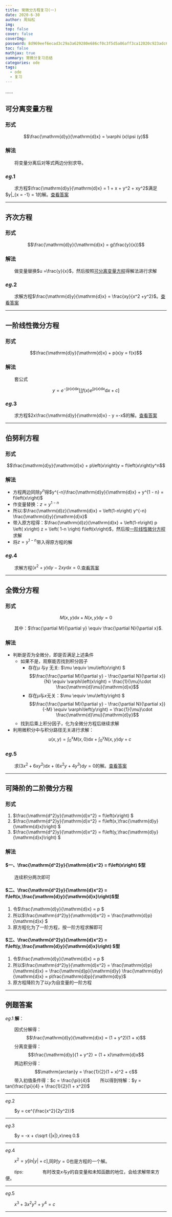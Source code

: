 ```yaml
---
title: 常微分方程复习(一)
date: 2020-6-30
author: 周灿松
img: 
top: false
cover: false
coverImg: 
password: 8d969eef6ecad3c29a3a629280e686cf0c3f5d5a86aff3ca12020c923adc6c92
toc: false
mathjax: true
summary: 常微分复习总结
categories: ode
tags:
  - ode
  - 复习
---
```


……

<!-- more -->

## <span id="1">可分离变量方程</span>

### 形式

$$\frac{\mathrm{d}y}{\mathrm{d}x} = \varphi (x)\psi (y)$$

### 解法

&emsp;&emsp;将变量分离后对等式两边分别求导。

### $eg.1$

&emsp;&emsp;求方程$\frac{\mathrm{d}y}{\mathrm{d}x} = 1 + x + y^2 + xy^2$满足$y|_{x = -1} = 1的解。<a href="#anwser1">查看答案</a>

---

## 齐次方程

### 形式

$$\frac{\mathrm{d}y}{\mathrm{d}x} = g(\frac{y}{x})$$

### 解法

&emsp;&emsp;做变量替换$u =\frac{y}{x}$，然后按照<a href="#1">可分离变量方程</a>得解法进行求解

### $eg.2$

&emsp;&emsp;求解方程$\frac{\mathrm{d}y}{\mathrm{d}x} = \frac{xy}{x^2 +y^2}$。<a href="#anwser2">查看答案</a>

---

## <span id="2">一阶线性微分方程</span>

### 形式

$$\frac{\mathrm{d}y}{\mathrm{d}x} + p(x)y = f(x)$$

### 解法

&emsp;&emsp;套公式

$$y = e^{-\int p(x)\mathrm{d}x}\left[\int f\left(x\right)e^{\int p\left(x\right)\mathrm{d}x}\mathrm{d}x + c \right]$$

### $eg.3$

&emsp;&emsp;求方程$2x\frac{\mathrm{d}y}{\mathrm{d}x} - y =-x$的解。<a href="#anwser3">查看答案</a>

---

## 伯努利方程

### 形式

$$\frac{\mathrm{d}y}{\mathrm{d}x} + p\left(x\right)y = f\left(x\right)y^n$$

### 解法

+ 方程两边同除$y^n$得$y^{-n}\frac{\mathrm{d}y}{\mathrm{d}x} + y^{1 - n} = f\left(x\right)$ 
+ 作变量替换：$z = y^{1 - n}$ 
+ 所以:$\frac{\mathrm{d}z}{\mathrm{d}x} = \left(1-n\right) y^{-n} \frac{\mathrm{d}y}{\mathrm{d}x}$ 
+ 带入原方程得：$\frac{\mathrm{d}z}{\mathrm{d}x} + \left(1-n\right) p \left( x\right) z = \left( 1-n \right) f\left(x\right)$，然后按<a href="#2">一阶线性微分方程</a>求解 
+ 将$z = y^{1-n}$带入得原方程的解

### $eg.4$

&emsp;&emsp;求解方程$\left(x^2 + y \right)\mathrm{d}y - 2xy\mathrm{d}x = 0$.[查看答案](#anwser4)

---

## 全微分方程

### 形式

$$M\left(x,y\right)\mathrm{d}x + N\left(x,y\right)\mathrm{d}y = 0$$

&emsp;&emsp;其中：$\frac{\partial M}{\partial y} \equiv \frac{\partial N}{\partial x}$.

### 解法

+ 判断是否为全微分，即是否满足上述条件
    + 如果不是，观察能否找到积分因子
        + 存在μ 与y 无关: $\mu \equiv \mu\left(x\right) $
$$\frac{\frac{\partial M}{\partial y} - \frac{\partial N}{\partial x}}{N} \equiv \varphi\left(x\right) = \frac{1}{\mu}\cdot \frac{\mathrm{d}\mu}{\mathrm{d}x}$$
        + 存在$\mu$与$x$无关：$\mu \equiv \mu\left(y\right) $
$$\frac{\frac{\partial M}{\partial y} - \frac{\partial N}{\partial x}}{-M} \equiv \varphi\left(y\right) = \frac{1}{\mu}\cdot \frac{\mathrm{d}\mu}{\mathrm{d}y}$$
   + 找到后乘上积分因子，化为全微分方程后继续求解 
+ 利用微积分中与积分路径无关进行求解：
  $$u\left(x,y\right) = \int_0^xM\left(x,0\right)\mathrm{d}x + \int_0^yN\left(x,y\right)\mathrm{d}y + c$$

### $eg.5$

&emsp;&emsp;求$\left(3x^2 + 6xy^2\right)\mathrm{d}x + \left(6x^2y + 4y^3\right)\mathrm{d}y = 0$的解。[查看答案](#anwser5)


---

## 可降阶的二阶微分方程

### 形式

1. $\frac{\mathrm{d^2}y}{\mathrm{d}x^2} = f\left(x\right) $
2. $\frac{\mathrm{d^2}y}{\mathrm{d}x^2} = f\left(x,\frac{\mathrm{d}y}{\mathrm{d}x}\right) $
3. $\frac{\mathrm{d^2}y}{\mathrm{d}x^2} = f\left(y,\frac{\mathrm{d}y}{\mathrm{d}x}\right) $

### 解法

#### $一、\frac{\mathrm{d^2}y}{\mathrm{d}x^2} = f\left(x\right) $型

&emsp;&emsp;连续积分两次即可

#### $二、\frac{\mathrm{d^2}y}{\mathrm{d}x^2} = f\left(x,\frac{\mathrm{d}y}{\mathrm{d}x}\right)$型

1. 令$\frac{\mathrm{d}y}{\mathrm{d}x} = p $
2. 所以$\frac{\mathrm{d^2}y}{\mathrm{d}x^2} = \frac{\mathrm{d}p}{\mathrm{d}x} $
3. 原方程化为了一阶方程，按一阶方程求解即可

#### $三、\frac{\mathrm{d^2}y}{\mathrm{d}x^2} = f\left(y,\frac{\mathrm{d}y}{\mathrm{d}x}\right) $型

1. 令$\frac{\mathrm{d}y}{\mathrm{d}x} = p $
2. 所以$\frac{\mathrm{d^2}y}{\mathrm{d}x^2} = \frac{\mathrm{d}p}{\mathrm{d}x} = \frac{\mathrm{d}p}{\mathrm{d}y} \frac{\mathrm{d}y}{\mathrm{d}x} = p\frac{\mathrm{d}p}{\mathrm{d}y}$
3. 原方程降阶为了以$y$为自变量的一阶方程
---
## 例题答案

$eg.1$
<span id="anwser1">**解**：</span>

&emsp;&emsp;因式分解得：
$$\frac{\mathrm{d}y}{\mathrm{d}x} = (1 + y^2)(1 + x)$$
&emsp;&emsp;分离变量得：
$$\frac{\mathrm{d}y}{1 + y^2} = (1 + x)\mathrm{d}x$$
&emsp;&emsp;两边积分得：
$$\mathrm{arctan}y = \frac{1}{2}(1 + x)^2 + c$$
&emsp;&emsp;带入初值条件得：$c = \frac{\pi}{4}$
&emsp;&emsp;所以得到特解：$y = tan(\frac{\pi}{4} + \frac{1}{2}(1 + x^2))$

---

<span id="anwser2">$eg.2$</span>

&emsp;&emsp;$y = ce^{\frac{x^2}{2y^2}}$

---

<span id="anwser3">$eg.3$</span>

&emsp;&emsp;$y = -x + c\sqrt {|x|},x\neq 0.$

---

<span id="anwser4">$eg.4$</span>

&emsp;&emsp;$x^2 = y\left[ln|y| + c \right]$,同时$y = 0$也是方程的一个解。

&emsp;&emsp;$tips:$
&emsp;&emsp;&emsp;&emsp;有时改变$x$与$y$的自变量和未知函数的地位，会给求解带来方便。

---

<span id="anwser5">$eg.5$</span>

&emsp;&emsp;$x^3 + 3x^2y^2 +y^4 = c$

---
